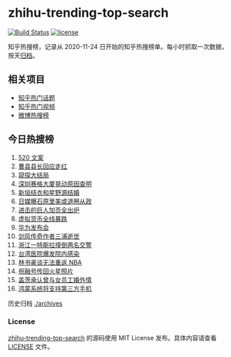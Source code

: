 # zhihu-trending-top-search

[![Build Status](https://github.com/justjavac/zhihu-trending-top-search/workflows/ci/badge.svg?branch=main)](https://github.com/justjavac/zhihu-trending-top-search/actions)
[![license](https://img.shields.io/github/license/justjavac/zhihu-trending-top-search)](https://github.com/justjavac/zhihu-trending-top-search/blob/main/LICENSE)

知乎热搜榜，记录从 2020-11-24 日开始的知乎热搜榜单。每小时抓取一次数据，按天[归档](./archives)。

## 相关项目

- [知乎热门话题](https://github.com/justjavac/zhihu-trending-hot-questions)
- [知乎热门视频](https://github.com/justjavac/zhihu-trending-hot-video)
- [微博热搜榜](https://github.com/justjavac/weibo-trending-hot-search)

## 今日热搜榜

<!-- BEGIN -->
<!-- 最后更新时间 Thu May 20 2021 12:14:13 GMT+0800 (China Standard Time) -->

1. [520 文案](https://www.zhihu.com/search?q=520文案)
2. [曹县县长回应走红](https://www.zhihu.com/search?q=曹县)
3. [窥探大结局](https://www.zhihu.com/search?q=窥探)
4. [深圳赛格大厦晃动原因查明](https://www.zhihu.com/search?q=赛格大厦)
5. [新垣结衣和星野源结婚](https://www.zhihu.com/search?q=新垣结衣结婚)
6. [日媒曝石原里美或退圈从政](https://www.zhihu.com/search?q=石原里美)
7. [进击的巨人加页全出炉](https://www.zhihu.com/search?q=进击的巨人)
8. [虚拟货币全线暴跌](https://www.zhihu.com/search?q=币圈崩盘)
9. [华为发布会](https://www.zhihu.com/search?q=华为发布会)
10. [剑风传奇作者三浦逝世](https://www.zhihu.com/search?q=剑风传奇)
11. [浙江一特斯拉撞倒两名交警](https://www.zhihu.com/search?q=特斯拉)
12. [台湾医院爆发院内感染](https://www.zhihu.com/search?q=台湾疫情)
13. [林书豪谈无法重返 NBA](https://www.zhihu.com/search?q=林书豪)
14. [祝融号传回火星照片](https://www.zhihu.com/search?q=祝融号火星照片)
15. [盖茨承认曾与女员工婚外情](https://www.zhihu.com/search?q=比尔盖茨)
16. [鸿蒙系统将支持第三方手机](https://www.zhihu.com/search?q=鸿蒙系统)

<!-- END -->

历史归档 [./archives](./archives)

### License

[zhihu-trending-top-search](https://github.com/justjavac/zhihu-trending-top-search)
的源码使用 MIT License 发布。具体内容请查看 [LICENSE](./LICENSE) 文件。
